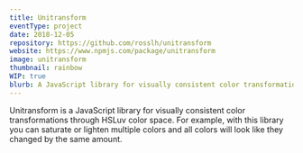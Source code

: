 ```yaml
---
title: Unitransform
eventType: project
date: 2018-12-05
repository: https://github.com/rosslh/unitransform
website: https://www.npmjs.com/package/unitransform
image: unitransform
thumbnail: rainbow
WIP: true
blurb: A JavaScript library for visually consistent color transformations through HSLuv color space
---
```


Unitransform is a JavaScript library for visually consistent color transformations through HSLuv color space. For example, with this library you can saturate or lighten multiple colors and all colors will look like they changed by the same amount.